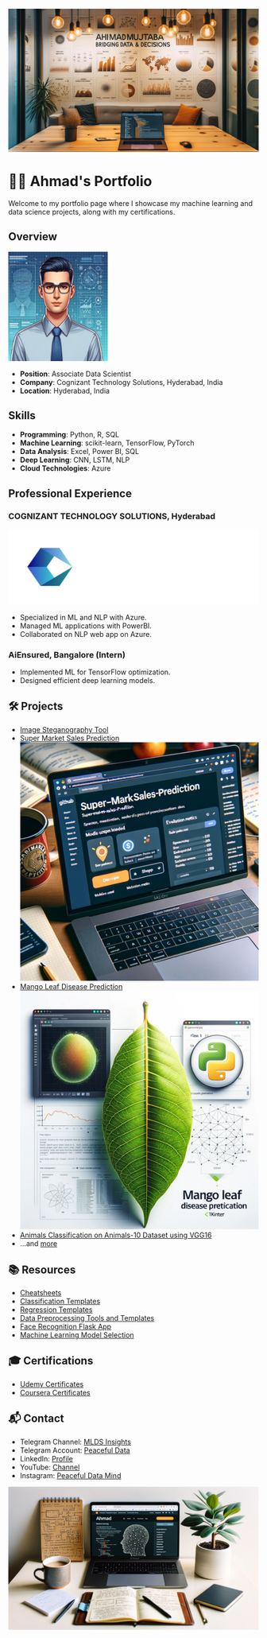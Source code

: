![Cover Image](images/Cover.png)

# 👨‍💼 Ahmad's Portfolio

Welcome to my portfolio page where I showcase my machine learning and data science projects, along with my certifications.

## Overview

<img src="images/Profile.png" alt="Profile Picture" width="200" height="220"/>

- **Position**: Associate Data Scientist
- **Company**: Cognizant Technology Solutions, Hyderabad, India
- **Location**: Hyderabad, India

## Skills

- **Programming**: Python, R, SQL
- **Machine Learning**: scikit-learn, TensorFlow, PyTorch
- **Data Analysis**: Excel, Power BI, SQL
- **Deep Learning**: CNN, LSTM, NLP
- **Cloud Technologies**: Azure

## Professional Experience

### COGNIZANT TECHNOLOGY SOLUTIONS, Hyderabad
![Cognizant Logo](images/Cognizant.png)

- Specialized in ML and NLP with Azure.
- Managed ML applications with PowerBI.
- Collaborated on NLP web app on Azure.

### AiEnsured, Bangalore (Intern)
- Implemented ML for TensorFlow optimization.
- Designed efficient deep learning models.

## 🛠️ Projects

- [Image Steganography Tool](https://github.com/pypi-ahmad/Image-Steganography-Tool)
- [Super Market Sales Prediction](https://github.com/pypi-ahmad/Super-Market-Sales-Prediction)
  ![Supermarket Thumbnail](images/Supermarket.png)
- [Mango Leaf Disease Prediction](https://github.com/pypi-ahmad/Mango-Leaf-Disease-Prediction)
  ![Mango Leaf Thumbnail](images/Mango.png)
- [Animals Classification on Animals-10 Dataset using VGG16](https://github.com/pypi-ahmad/Animals-Classification-on-Animals-10-Dataset-using-VGG16)
- ...and [more](https://github.com/pypi-ahmad?tab=repositories)

## 📚 Resources

- [Cheatsheets](https://github.com/pypi-ahmad/Cheatsheets)
- [Classification Templates](https://github.com/pypi-ahmad/Classification-Templates)
- [Regression Templates](https://github.com/pypi-ahmad/Regression-Templates)
- [Data Preprocessing Tools and Templates](https://github.com/pypi-ahmad/Data-Preprocessing-Tools-and-Templates)
- [Face Recognition Flask App](https://github.com/pypi-ahmad/FaceRecognition_Flask)
- [Machine Learning Model Selection](https://github.com/pypi-ahmad/Machine-Learning-Model-Selection)

## 🎓 Certifications

- [Udemy Certificates](https://github.com/pypi-ahmad/Udemy-Certificates)
- [Coursera Certificates](https://github.com/pypi-ahmad/Coursera-Certificates)

## 📬 Contact

- Telegram Channel: [MLDS Insights](https://t.me/MLDSInsights)
- Telegram Account: [Peaceful Data](https://t.me/peacefuldata)
- LinkedIn: [Profile](https://www.linkedin.com/in/ahmad-iiitk/)
- YouTube: [Channel](https://www.youtube.com/channel/UC38wvN6ZalnJAKjel48i18w)
- Instagram: [Peaceful Data Mind](https://www.instagram.com/peacefuldatamind/)

![Image 1](images/1.png)
